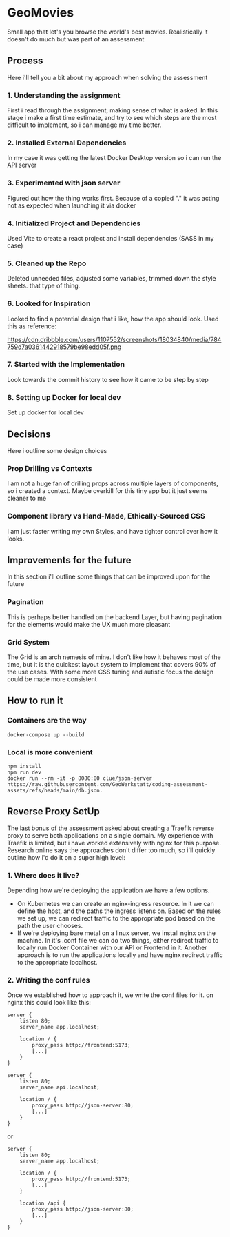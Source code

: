 # GeoMovies

Small app that let's you browse the world's best movies. Realistically it doesn't do much but was part of an assessment

## Process
Here i'll tell you a bit about my approach when solving the assessment

### 1. Understanding the assignment
First i read through the assignment, making sense of what is asked. In this stage i make a first time estimate, and try to see which steps are the most difficult  to implement, so i can manage my time better.

### 2. Installed External Dependencies
In my case it was getting the latest Docker Desktop version so i can run the API server

### 3. Experimented with json server
Figured out how the thing works first. Because of a copied "." it was acting not as expected when launching it via docker

### 4. Initialized Project and Dependencies
Used Vite to create a react project and install dependencies (SASS in my case)

### 5. Cleaned up the Repo
Deleted unneeded files, adjusted some variables, trimmed down the style sheets. that type of thing.

### 6. Looked for Inspiration
Looked to find a potential design that i like, how the app should look. Used this as reference:

https://cdn.dribbble.com/users/1107552/screenshots/18034840/media/784759d7a0361442918579be98edd05f.png

### 7. Started with the Implementation
Look towards the commit history to see how it came to be step by step

### 8. Setting up Docker for local dev
Set up docker for local dev

## Decisions
Here i outline some design choices

### Prop Drilling vs Contexts
I am not a huge fan of drilling props across multiple layers of components, so i created a context. Maybe overkill for this tiny app but it just seems cleaner to me

### Component library vs Hand-Made, Ethically-Sourced CSS
I am just faster writing my own Styles, and have tighter control over how it looks.

## Improvements for the future
In this section i'll outline some things that can be improved upon for the future

### Pagination
This is perhaps better handled on the backend Layer, but having pagination for the elements would make the UX much more pleasant

### Grid System
The Grid is an arch nemesis of mine. I don't like how it behaves most of the time, but it is the quickest layout system to implement that covers 90% of the use cases. With some more CSS tuning and autistic focus the design could be made more consistent

## How to run it

### Containers are the way
``docker-compose up --build``

### Local is more convenient
```
npm install
npm run dev
docker run --rm -it -p 8080:80 clue/json-server https://raw.githubusercontent.com/GeoWerkstatt/coding-assessment-assets/refs/heads/main/db.json.
```

## Reverse Proxy SetUp

The last bonus of the assessment asked about creating a Traefik reverse proxy to serve both applications on a single domain. My experience with Traefik is limited, but i have worked extensively with nginx for this purpose. Research online says the approaches don't differ too much, so i'll quickly outline how i'd do it on a super high level:

### 1. Where does it live?
Depending how we're deploying the application we have a few options. 

- On Kubernetes we can create an nginx-ingress resource. In it we can define the host, and the paths the ingress listens on. Based on the rules we set up, we can redirect traffic to the appropriate pod based on the path the user chooses.
- If we're deploying bare metal on a linux server, we install nginx on the machine. In it's .conf file we can do two things, either redirect traffic to locally run Docker Container with our API or Frontend in it. Another approach is to run the applications locally and have nginx redirect traffic to the appropriate localhost.

### 2. Writing the conf rules
Once we established how to approach it, we write the conf files for it. on nginx this could look like this:

```
server {
    listen 80;
    server_name app.localhost;

    location / {
        proxy_pass http://frontend:5173;
        [...]
    }
}

server {
    listen 80;
    server_name api.localhost;

    location / {
        proxy_pass http://json-server:80;
        [...]
    }
}
```

or

```
server {
    listen 80;
    server_name app.localhost;

    location / {
        proxy_pass http://frontend:5173;
        [...]
    }

    location /api {
        proxy_pass http://json-server:80;
        [...]
    }
}

```
